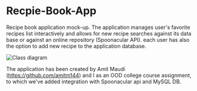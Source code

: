 # Recpie-Book-App
Recipe book application mock-up.
The application manages user's favorite recipes list interactively and allows for new recipe searches against its data base or against an online repository (Spoonacular API).
each user has also the option to add new recipe to the application database.

![Class diagram](https://user-images.githubusercontent.com/90918336/158016685-51ae543f-e1fd-4359-a249-5909ccc8d415.png)

The application has been created by Amit Maudi (https://github.com/amitm144) and I as an OOD college course assignment, to which we've added integration with Spoonacular api and MySQL DB.
